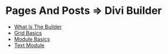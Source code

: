 # Pages And Posts => Divi Builder

  - [What Is The Builder](01_what_is_the_builder.md) 
  - [Grid Basics](02_grid_basics.md) 
  - [Module Basics](03_module_basics.md) 
  - [Text Module](04_text_module.md) 
